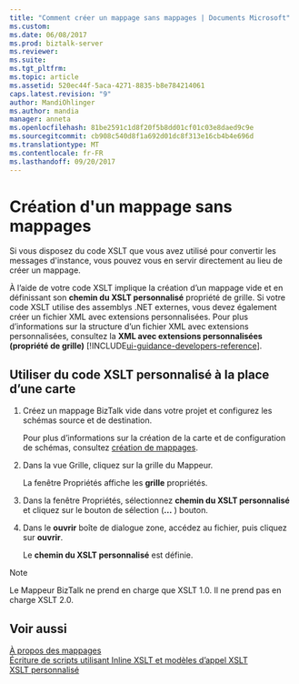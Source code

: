 ```yaml
---
title: "Comment créer un mappage sans mappages | Documents Microsoft"
ms.custom: 
ms.date: 06/08/2017
ms.prod: biztalk-server
ms.reviewer: 
ms.suite: 
ms.tgt_pltfrm: 
ms.topic: article
ms.assetid: 520ec44f-5aca-4271-8835-b8e784214061
caps.latest.revision: "9"
author: MandiOhlinger
ms.author: mandia
manager: anneta
ms.openlocfilehash: 81be2591c1d8f20f5b8dd01cf01c03e8daed9c9e
ms.sourcegitcommit: cb908c540d8f1a692d01dc8f313e16cb4b4e696d
ms.translationtype: MT
ms.contentlocale: fr-FR
ms.lasthandoff: 09/20/2017
---
```

# <a name="how-to-create-a-map-without-maps"></a>Création d'un mappage sans mappages
Si vous disposez du code XSLT que vous avez utilisé pour convertir les messages d'instance, vous pouvez vous en servir directement au lieu de créer un mappage.  
  
 À l’aide de votre code XSLT implique la création d’un mappage vide et en définissant son **chemin du XSLT personnalisé** propriété de grille. Si votre code XSLT utilise des assemblys .NET externes, vous devez également créer un fichier XML avec extensions personnalisées. Pour plus d’informations sur la structure d’un fichier XML avec extensions personnalisées, consultez la **XML avec extensions personnalisées (propriété de grille)** [!INCLUDE[ui-guidance-developers-reference](../includes/ui-guidance-developers-reference.md)].
  
## <a name="use-custom-xslt-code-in-place-of-a-map"></a>Utiliser du code XSLT personnalisé à la place d’une carte  
  
1.  Créez un mappage BizTalk vide dans votre projet et configurez les schémas source et de destination.  
  
     Pour plus d’informations sur la création de la carte et de configuration de schémas, consultez [création de mappages](../core/creating-maps.md).  
  
2.  Dans la vue Grille, cliquez sur la grille du Mappeur.  
  
     La fenêtre Propriétés affiche les **grille** propriétés.  
  
3.  Dans la fenêtre Propriétés, sélectionnez **chemin du XSLT personnalisé** et cliquez sur le bouton de sélection (**...** ) bouton.  
  
4.  Dans le **ouvrir** boîte de dialogue zone, accédez au fichier, puis cliquez sur **ouvrir**.  
  
     Le **chemin du XSLT personnalisé** est définie.  
  
> [!NOTE]
>  Le Mappeur BizTalk ne prend en charge que XSLT 1.0. Il ne prend pas en charge XSLT 2.0.  
  
## <a name="see-also"></a>Voir aussi  
 [À propos des mappages](../core/about-maps.md)   
 [Écriture de scripts utilisant Inline XSLT et modèles d’appel XSLT](../core/scripting-using-inline-xslt-and-xslt-call-templates.md)   
 [XSLT personnalisé](../core/custom-xslt.md)   